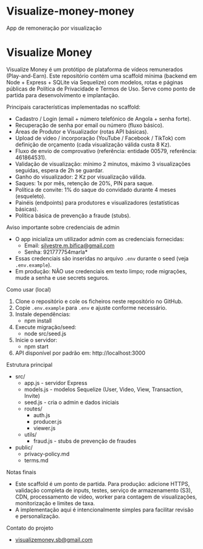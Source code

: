 # Visualize-money-money
App de remoneração por visualização
# Visualize Money

Visualize Money é um protótipo de plataforma de vídeos remunerados (Play-and-Earn). Este repositório contém uma scaffold mínima (backend em Node + Express + SQLite via Sequelize) com modelos, rotas e páginas públicas de Política de Privacidade e Termos de Uso. Serve como ponto de partida para desenvolvimento e implantação.

Principais características implementadas no scaffold:
- Cadastro / Login (email + número telefónico de Angola + senha forte).
- Recuperação de senha por email ou número (fluxo básico).
- Áreas de Produtor e Visualizador (rotas API básicas).
- Upload de vídeo / incorporação (YouTube / Facebook / TikTok) com definição de orçamento (cada visualização válida custa 8 Kz).
- Fluxo de envio de comprovativo (referência: entidade 00579, referência: 461864531).
- Validação de visualização: mínimo 2 minutos, máximo 3 visualizações seguidas, espera de 2h se guardar.
- Ganho do visualizador: 2 Kz por visualização válida.
- Saques: 1x por mês, retenção de 20%, PIN para saque.
- Política de convite: 1% do saque do convidado durante 4 meses (esqueleto).
- Painéis (endpoints) para produtores e visualizadores (estatísticas básicas).
- Política básica de prevenção a fraude (stubs).

Aviso importante sobre credenciais de admin
- O app inicializa um utilizador admin com as credenciais fornecidas:
  - Email: silvestre.m.bifica@gmail.com
  - Senha: 921777754marla*
- Essas credenciais são inseridas no arquivo `.env` durante o seed (veja `.env.example`).
- Em produção: NÃO use credenciais em texto limpo; rode migrações, mude a senha e use secrets seguros.

Como usar (local)
1. Clone o repositório e cole os ficheiros neste repositório no GitHub.
2. Copie `.env.example` para `.env` e ajuste conforme necessário.
3. Instale dependências:
   - npm install
4. Execute migração/seed:
   - node src/seed.js
5. Inicie o servidor:
   - npm start
6. API disponível por padrão em: http://localhost:3000

Estrutura principal
- src/
  - app.js - servidor Express
  - models.js - modelos Sequelize (User, Video, View, Transaction, Invite)
  - seed.js - cria o admin e dados iniciais
  - routes/
    - auth.js
    - producer.js
    - viewer.js
  - utils/
    - fraud.js - stubs de prevenção de fraudes
- public/
  - privacy-policy.md
  - terms.md

Notas finais
- Este scaffold é um ponto de partida. Para produção: adicione HTTPS, validação completa de inputs, testes, serviço de armazenamento (S3), CDN, processamento de vídeo, worker para contagem de visualizações, monitorização e limites de taxa.
- A implementação aqui é intencionalmente simples para facilitar revisão e personalização.

Contato do projeto
- visualizemoney.sb@gmail.com

